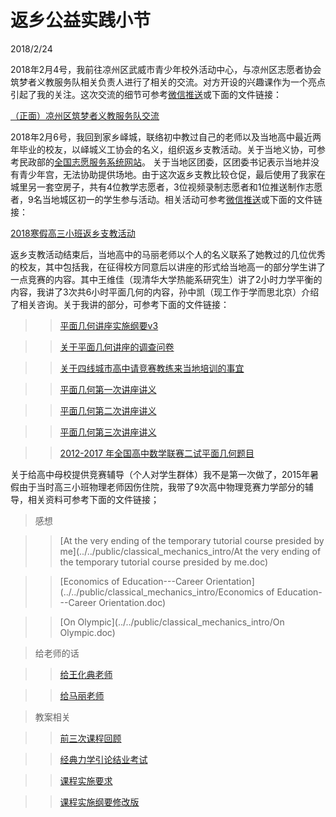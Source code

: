 # 返乡公益实践小节
2018/2/24

2018年2月4号，我前往凉州区武威市青少年校外活动中心，与凉州区志愿者协会筑梦者义教服务队相关负责人进行了相关的交流。对方开设的兴趣课作为一个亮点引起了我的关注。这次交流的细节可参考[微信推送](https://mp.weixin.qq.com/s/6DWJqTAsOY_SAryrwF-QAg)或下面的文件链接：

[（正面）凉州区筑梦者义教服务队交流](volunteer_teaching_communication.html)

2018年2月6号，我回到家乡峄城，联络初中教过自己的老师以及当地高中最近两年毕业的校友，以峄城义工协会的名义，组织返乡支教活动。关于当地义协，可参考民政部的[全国志愿服务系统网站](http://sd.chinavolunteer.cn/app/org/view.php?id=83878329)。
关于当地区团委，区团委书记表示当地并没有青少年宫，无法协助提供场地。由于这次返乡支教比较仓促，最后使用了我家在城里另一套空房子，共有4位教学志愿者，3位视频录制志愿者和1位推送制作志愿者，9名当地城区初一的学生参与活动。相关活动可参考[微信推送](https://mp.weixin.qq.com/s/4gIzz5SY0C5cfXyPrW26Bg)或下面的文件链接：

[2018寒假高三小班返乡支教活动]((内部)2018寒假高三小班返乡支教活动v9.docx)

返乡支教活动结束后，当地高中的马丽老师以个人的名义联系了她教过的几位优秀的校友，其中包括我，在征得校方同意后以讲座的形式给当地高一的部分学生讲了一点竞赛的内容。其中王维佳（现清华大学热能系研究生）讲了2小时力学平衡的内容，我讲了3次共6小时平面几何的内容，孙中凯（现工作于学而思北京）介绍了相关咨询。关于我讲的部分，可参考下面的文件链接：

> 

> > [平面几何讲座实施纲要v3](平面几何讲座实施纲要v3.docx)

> > [关于平面几何讲座的调查问卷](关于平面几何讲座的调查问卷.docx)

> > [关于四线城市高中请竞赛教练来当地培训的事宜](关于四线城市高中请竞赛教练来当地培训的事宜.docx)

> > [平面几何第一次讲座讲义](http://media.leidenschaft.cn/doc/first.pdf)

> > [平面几何第二次讲座讲义](http://media.leidenschaft.cn/doc/second_v2.pdf)

> > [平面几何第三次讲座讲义](http://media.leidenschaft.cn/doc/third.pdf)

> > [2012-2017 年全国高中数学联赛二试平面几何题目](http://media.leidenschaft.cn/doc/1217P.pdf)

关于给高中母校提供竞赛辅导（个人对学生群体）我不是第一次做了，2015年暑假由于当时高三小班物理老师因伤住院，我带了9次高中物理竞赛力学部分的辅导，相关资料可参考下面的文件链接；

> 感想

> > [At the very ending of the temporary tutorial course presided by me](../../public/classical_mechanics_intro/At the very ending of the temporary tutorial course presided by me.doc)

> > [Economics of Education---Career Orientation](../../public/classical_mechanics_intro/Economics of Education---Career Orientation.doc)

> > [On Olympic](../../public/classical_mechanics_intro/On Olympic.doc)


> 给老师的话

> > [给王化典老师](../../public/classical_mechanics_intro/致王化典尊师.doc)

> > [给马丽老师](../../public/classical_mechanics_intro/致马莉尊师.doc)

> 教案相关

> > [前三次课程回顾](../../public/classical_mechanics_intro/前三次课程回顾.doc)

> > [经典力学引论结业考试](../../public/classical_mechanics_intro/经典力学引论结业考试.doc)

> > [课程实施要求](../../public/classical_mechanics_intro/课程实施要求.doc)

> > [课程实施纲要修改版](../../public/classical_mechanics_intro/课程实施纲要修改版.doc)



